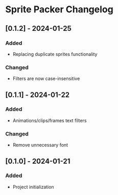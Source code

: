 # Sprite Packer Changelog

## [0.1.2] - 2024-01-25

### Added

- Replacing duplicate sprites functionality

### Changed

- Filters are now case-insensitive

## [0.1.1] - 2024-01-22

### Added

- Animations/clips/frames text filters

### Changed

- Remove unnecessary font

## [0.1.0] - 2024-01-21

### Added

- Project initialization
